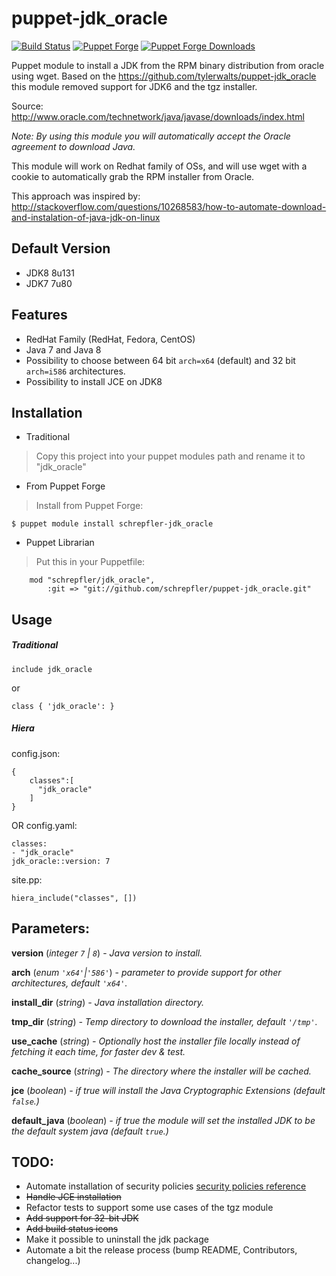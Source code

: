# puppet-jdk_oracle
[![Build Status](https://travis-ci.org/schrepfler/puppet-jdk_oracle.svg?branch=master)](https://travis-ci.org/schrepfler/puppet-jdk_oracle)
[![Puppet Forge](https://img.shields.io/puppetforge/v/schrepfler/jdk_oracle.svg?style=flat)](https://forge.puppetlabs.com/schrepfler/jdk_oracle)
[![Puppet Forge Downloads](https://img.shields.io/puppetforge/dt/schrepfler/jdk_oracle.svg)](https://forge.puppetlabs.com/schrepfler/jdk_oracle)

Puppet module to install a JDK from the RPM binary distribution from oracle using wget.
Based on the https://github.com/tylerwalts/puppet-jdk_oracle this module removed support for JDK6 and the tgz installer.

Source: http://www.oracle.com/technetwork/java/javase/downloads/index.html

_Note:  By using this module you will automatically accept the Oracle agreement to download Java._

This module will work on Redhat family of OSs, and will use wget with a cookie to automatically grab the RPM installer from Oracle.

This approach was inspired by: http://stackoverflow.com/questions/10268583/how-to-automate-download-and-instalation-of-java-jdk-on-linux

Default Version
-----
* JDK8 8u131
* JDK7 7u80

Features
----
* RedHat Family (RedHat, Fedora, CentOS)
* Java 7 and Java 8
* Possibility to choose between 64 bit `arch=x64` (default) and 32 bit `arch=i586` architectures.
* Possibility to install JCE on JDK8

Installation
------

* Traditional
> Copy this project into your puppet modules path and rename it to "jdk_oracle"

* From Puppet Forge
> Install from Puppet Forge:
```
$ puppet module install schrepfler-jdk_oracle
```

* Puppet Librarian
> Put this in your Puppetfile:
```
    mod "schrepfler/jdk_oracle",
        :git => "git://github.com/schrepfler/puppet-jdk_oracle.git"
```

Usage
---

##### Traditional
```
include jdk_oracle
```
or
```
class { 'jdk_oracle': }
```


##### Hiera
config.json:
```
{
    classes":[
      "jdk_oracle"
    ]
}
```
OR
config.yaml:
```
classes:
- "jdk_oracle"
jdk_oracle::version: 7
```

site.pp:
```
hiera_include("classes", [])
```


Parameters:
----

**version** (*integer `7` | `8`*) - *Java version to install.*

**arch** (*enum `'x64'`|`'586'`*) - *parameter to provide support for other architectures, default `'x64'`.*

**install_dir** (*string*)
*- Java installation directory.*

**tmp_dir** (*string*)
*- Temp directory to download the installer, default `'/tmp'`.*

**use_cache** (*string*)
*- Optionally host the installer file locally instead of fetching it each time, for faster dev & test.*

**cache_source** (*string*)
*- The directory where the installer will be cached.*

**jce**  (*boolean*)
*- if true will install the Java Cryptographic Extensions (default `false`.)*

**default_java** (*boolean*)
*- if true the module will set the installed JDK to be the default system java (default `true`.)*

TODO:
---

* Automate installation of security policies  [security policies reference][]
* ~~Handle JCE installation~~
* Refactor tests to support some use cases of the tgz module
* ~~Add support for 32-bit JDK~~
* ~~Add build status icons~~
* Make it possible to uninstall the jdk package
* Automate a bit the release process (bump README, Contributors, changelog...)

[security policies reference]: https://docs.oracle.com/javase/7/docs/technotes/guides/security/PolicyFiles.html
